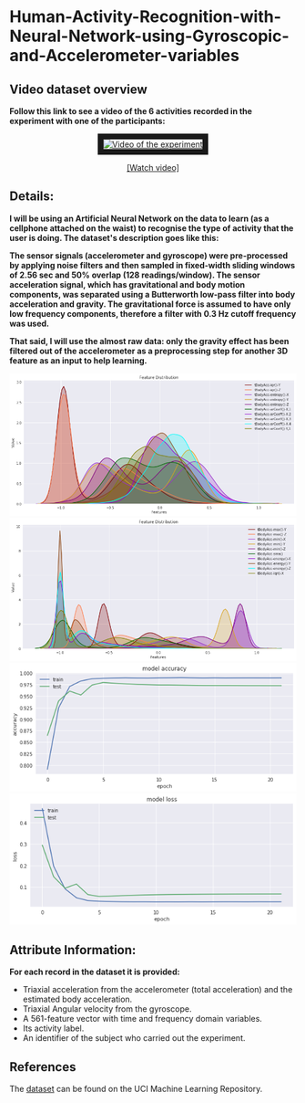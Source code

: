 # Human-Activity-Recognition-with-Neural-Network-using-Gyroscopic-and-Accelerometer-variables

## Video dataset overview

**Follow this link to see a video of the 6 activities recorded in the experiment with one of the participants:**

<p align="center">
  <a href="http://www.youtube.com/watch?feature=player_embedded&v=XOEN9W05_4A
" target="_blank"><img src="http://img.youtube.com/vi/XOEN9W05_4A/0.jpg" 
alt="Video of the experiment" width="400" height="300" border="10" /></a>
  <a href="https://youtu.be/XOEN9W05_4A"><center>[Watch video]</center></a>
</p>

## Details:

**I will be using an Artificial Neural Network on the data to learn (as a cellphone attached on the waist) to recognise the type of activity that the user is doing. The dataset's description goes like this:**

**The sensor signals (accelerometer and gyroscope) were pre-processed by applying noise filters and then sampled in fixed-width sliding windows of 2.56 sec and 50% overlap (128 readings/window). The sensor acceleration signal, which has gravitational and body motion components, was separated using a Butterworth low-pass filter into body acceleration and gravity. The gravitational force is assumed to have only low frequency components, therefore a filter with 0.3 Hz cutoff frequency was used.** 

**That said, I will use the almost raw data: only the gravity effect has been filtered out of the accelerometer  as a preprocessing step for another 3D feature as an input to help learning.** 

![feature_distribution1.png](feature_distribution1.png) 
![feature_distribution2.png](feature_distribution2.png)
![accuracy](accuracy.png)
![loss](loss.png)

## Attribute Information:

**For each record in the dataset it is provided:**
- Triaxial acceleration from the accelerometer (total acceleration) and the estimated body acceleration.
- Triaxial Angular velocity from the gyroscope.
- A 561-feature vector with time and frequency domain variables.
- Its activity label.
- An identifier of the subject who carried out the experiment.

## References

The [dataset](https://archive.ics.uci.edu/ml/datasets/Human+Activity+Recognition+Using+Smartphones) can be found on the UCI Machine Learning Repository. 

